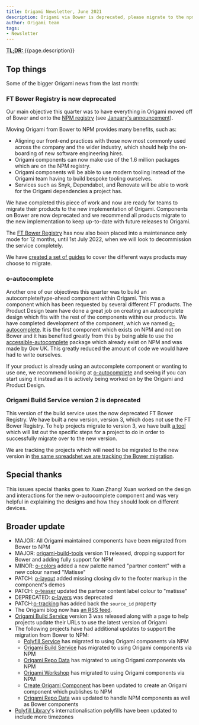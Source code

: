 ```yaml
---
title: Origami Newsletter, June 2021
description: Origami via Bower is deprecated, please migrate to the npm versions. A new autocomplete component has been built and is ready for use.
author: Origami team
tags:
- Newsletter
---
```


<abbr title="Too long; didn't read">
<strong>
TL;DR:
</strong>
</abbr> {{page.description}}

## Top things

Some of the bigger Origami news from the last month:


### FT Bower Registry is now deprecated

Our main objective this quarter was to have everything in Origami moved off of Bower and onto the [NPM registry](https://www.npmjs.com/) (see [January's announcement](/blog/2021/01/18/deprecating-bower-and-origami-via-npm/)). 

Moving Origami from Bower to NPM provides many benefits, such as:

- Aligning our front-end practices with those now most commonly used across the company and the wider industry, which should help the on-boarding of new software engineering hires.
- Origami components can now make use of the 1.6 million packages which are on the NPM registry.
- Origami components will be able to use modern tooling instead of the Origami team having to build bespoke tooling ourselves.
- Services such as Snyk, Dependabot, and Renovate will be able to work for the Origami dependencies a project has.

We have completed this piece of work and now are ready for teams to migrate their products to the new implementation of Origami. Components on Bower are now deprecated and we recommend all products migrate to the new implementation to keep up-to-date with future releases to Origami.

The [FT Bower Registry](https://origami-bower-registry.ft.com/) has now also been placed into a maintenance only mode for 12 months, until 1st July 2022, when we will look to decommission the service completely.

We have [created a set of guides](https://origami.ft.com/docs/tutorials/npm/) to cover the different ways products may choose to migrate.


### o-autocomplete

Another one of our objectives this quarter was to build an autocomplete/type-ahead component within Origami. This was a component which has been requested by several different FT products. The Product Design team have done a great job on creating an autocomplete design which fits with the rest of the components within our products. We have completed development of the component, which we named [o-autocomplete](https://registry.origami.ft.com/components/o-autocomplete). It is the first component which exists on NPM and not on Bower and it has benefited greatly from this by being able to use the [accessible-autocomplete](https://github.com/alphagov/accessible-autocomplete) package which already exist on NPM and was made by Gov UK. This greatly reduced the amount of code we would have had to write ourselves.

If your product is already using an autocomplete component or wanting to use one, we recommend looking at [o-autocomplete](https://registry.origami.ft.com/components/o-autocomplete) and seeing if you can start using it instead as it is actively being worked on by the Origami and Product Design.


### Origami Build Service version 2 is deprecated

This version of the build service uses the now deprecated FT Bower Registry. We have built a new version, version 3, which does not use the FT Bower Registry. To help projects migrate to version 3, we have built [a tool](https://www.ft.com/__origami/service/build/url-updater) which will list out the specific steps for a project to do in order to successfully migrate over to the new version.

We are tracking the projects which will need to be migrated to the new version in [the same spreadshet we are tracking the Bower migration](https://docs.google.com/spreadsheets/d/1Pem5e6cR0aiuKpYa7VD08AnSSynzjRtWt_VAHAoyhPQ/edit#gid=0).


## Special thanks

This issues special thanks goes to Xuan Zhang! Xuan worked on the design and interactions for the new o-autocomplete component and was very helpful in explaining the designs and how they should look on different devices.


## Broader update

- MAJOR: All Origami maintained components have been migrated from Bower to NPM
- MAJOR: [origami-build-tools](https://github.com/Financial-Times/origami-build-tools) version 11 released, dropping support for Bower and adding fully support for NPM
- MINOR: [o-colors](https://github.com/Financial-Times/o-colors) added a new palette named "partner content" with a new colour named "Matisse"
- PATCH: [o-layout](https://github.com/Financial-Times/o-layout) added missing closing div to the footer markup in the component's demos
- PATCH: [o-teaser](https://github.com/Financial-Times/o-teaser) updated the partner content label colour to "matisse"
- DEPRECATED: [o-layers](https://github.com/Financial-Times/o-layers) was deprecated
- PATCH:[o-tracking](https://github.com/Financial-Times/o-tracking) has added back the `source_id` property
- The Origami blog now has [an RSS feed](https://origami.ft.com/feed.xml).
- [Origami Build Service](https://github.com/Financial-Times/origami-build-service) version 3 was released along with a page to help projects update their URLs to use the latest version of Origami
- The following projects have had additional updates to support the migration from Bower to NPM:
    - [Polyfill Service](https://github.com/Financial-Times/polyfill-service) has migrated to using Origami components via NPM
    - [Origami Build Service](https://github.com/Financial-Times/origami-build-service) has migrated to using Origami components via NPM
    - [Origami Repo Data](https://github.com/Financial-Times/origami-repo-data) has migrated to using Origami components via NPM
    - [Origami Workshop](https://github.com/Financial-Times/origami-workshop) has migrated to using Origami components via NPM
    - [Create Origami Component](https://github.com/Financial-Times/create-origami-component) has been updated to create an Origami component which publishes to NPM
    - [Origami Repo Data](https://github.com/Financial-Times/origami-repo-data) was updated to handle NPM components as well as Bower components
- [Polyfill Library](https://github.com/Financial-Times/polyfill-library)'s internationalisation polyfills have been updated to include more timezones
